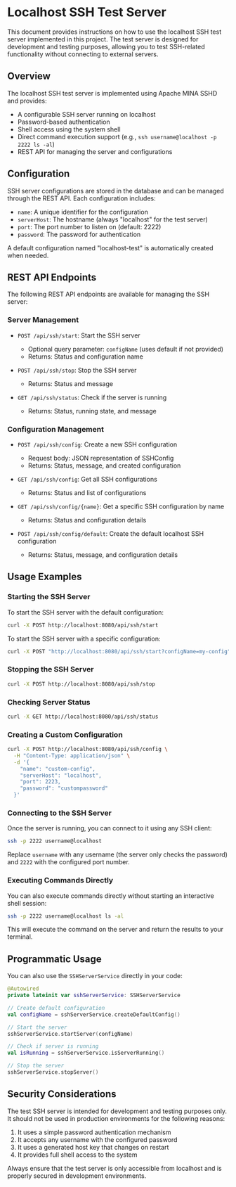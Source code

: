 # Localhost SSH Test Server

This document provides instructions on how to use the localhost SSH test server implemented in this project. The test server is designed for development and testing purposes, allowing you to test SSH-related functionality without connecting to external servers.

## Overview

The localhost SSH test server is implemented using Apache MINA SSHD and provides:

- A configurable SSH server running on localhost
- Password-based authentication
- Shell access using the system shell
- Direct command execution support (e.g., `ssh username@localhost -p 2222 ls -al`)
- REST API for managing the server and configurations

## Configuration

SSH server configurations are stored in the database and can be managed through the REST API. Each configuration includes:

- `name`: A unique identifier for the configuration
- `serverHost`: The hostname (always "localhost" for the test server)
- `port`: The port number to listen on (default: 2222)
- `password`: The password for authentication

A default configuration named "localhost-test" is automatically created when needed.

## REST API Endpoints

The following REST API endpoints are available for managing the SSH server:

### Server Management

- `POST /api/ssh/start`: Start the SSH server
  - Optional query parameter: `configName` (uses default if not provided)
  - Returns: Status and configuration name

- `POST /api/ssh/stop`: Stop the SSH server
  - Returns: Status and message

- `GET /api/ssh/status`: Check if the server is running
  - Returns: Status, running state, and message

### Configuration Management

- `POST /api/ssh/config`: Create a new SSH configuration
  - Request body: JSON representation of SSHConfig
  - Returns: Status, message, and created configuration

- `GET /api/ssh/config`: Get all SSH configurations
  - Returns: Status and list of configurations

- `GET /api/ssh/config/{name}`: Get a specific SSH configuration by name
  - Returns: Status and configuration details

- `POST /api/ssh/config/default`: Create the default localhost SSH configuration
  - Returns: Status, message, and configuration details

## Usage Examples

### Starting the SSH Server

To start the SSH server with the default configuration:

```bash
curl -X POST http://localhost:8080/api/ssh/start
```

To start the SSH server with a specific configuration:

```bash
curl -X POST "http://localhost:8080/api/ssh/start?configName=my-config"
```

### Stopping the SSH Server

```bash
curl -X POST http://localhost:8080/api/ssh/stop
```

### Checking Server Status

```bash
curl -X GET http://localhost:8080/api/ssh/status
```

### Creating a Custom Configuration

```bash
curl -X POST http://localhost:8080/api/ssh/config \
  -H "Content-Type: application/json" \
  -d '{
    "name": "custom-config",
    "serverHost": "localhost",
    "port": 2223,
    "password": "custompassword"
  }'
```

### Connecting to the SSH Server

Once the server is running, you can connect to it using any SSH client:

```bash
ssh -p 2222 username@localhost
```

Replace `username` with any username (the server only checks the password) and `2222` with the configured port number.

### Executing Commands Directly

You can also execute commands directly without starting an interactive shell session:

```bash
ssh -p 2222 username@localhost ls -al
```

This will execute the command on the server and return the results to your terminal.

## Programmatic Usage

You can also use the `SSHServerService` directly in your code:

```kotlin
@Autowired
private lateinit var sshServerService: SSHServerService

// Create default configuration
val configName = sshServerService.createDefaultConfig()

// Start the server
sshServerService.startServer(configName)

// Check if server is running
val isRunning = sshServerService.isServerRunning()

// Stop the server
sshServerService.stopServer()
```

## Security Considerations

The test SSH server is intended for development and testing purposes only. It should not be used in production environments for the following reasons:

1. It uses a simple password authentication mechanism
2. It accepts any username with the configured password
3. It uses a generated host key that changes on restart
4. It provides full shell access to the system

Always ensure that the test server is only accessible from localhost and is properly secured in development environments.